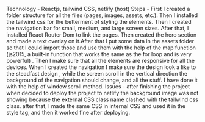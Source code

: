 Technology - Reactjs, tailwind CSS, netlify (host)
Steps - First I created a folder structure for all the files (pages, images, assets, etc.). Then I installed the tailwind css for the betterment of styling the elements. Then I created the navigation bar for small, medium, and large screen sizes. After that, I installed React Router Dom to link the pages. Then created the hero section and made a text overlay on it.After that I put some data in the assets folder so that I could import those and use them with the help of the map function (js2015, a built-in function that works the same as the for loop and is very powerful) . Then I make sure that all the elements are responsive for all the devices. When I created the navigation I make sure the design look a like to the steadfast design , while the screen scroll in the vertical direction the background of the navigation should change, and all the stuff. I have done it with the help of window.scroll method.
Issues - after finishing the project when decided to deploy the project to netlify the background image was not showing because the external CSS class name clashed with the tailwind css class. after that, I made the same CSS in internal CSS and used it in the style tag, and then it worked fine after deploying.
